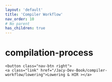 ```yaml
---
layout: 'default'
title: 'Compiler Workflow'
nav_order: 10
# No parent
has_children: true
---
```


# compilation-process
<div class="nav-btn-block">
    
    <button class="nav-btn right">
    <a class="link" href="/Jacy-Dev-Book/compiler-workflow/lowering">Lowering & HIR ></a>
</button>

</div>
